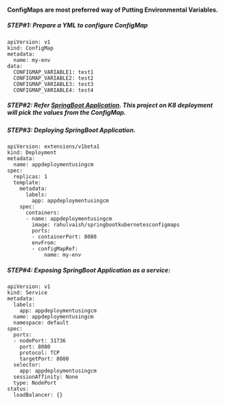 #### ConfigMaps are most preferred way of Putting Environmental Variables.

##### STEP#1: Prepare a YML to configure ConfigMap

    apiVersion: v1
    kind: ConfigMap
    metadata:
      name: my-env
    data:
      CONFIGMAP_VARIABLE1: test1
      CONFIGMAP_VARIABLE2: test2
      CONFIGMAP_VARIABLE3: test3
      CONFIGMAP_VARIABLE4: test4

##### STEP#2: Refer [SpringBoot Application](https://github.com/rahulvaish/Docker-Java/tree/SpringBootKubernetesConfigMaps). This project on K8 deployment will pick the values from the ConfigMap.

##### STEP#3: Deploying SpringBoot Application.

    apiVersion: extensions/v1beta1
    kind: Deployment
    metadata:
      name: appdeploymentusingcm
    spec:
      replicas: 1
      template:
        metadata:
          labels:
            app: appdeploymentusingcm
        spec:
          containers:
          - name: appdeploymentusingcm
            image: rahulvaish/springbootkubernetesconfigmaps
            ports:
            - containerPort: 8080
            envFrom:
            - configMapRef:
                name: my-env

##### STEP#4: Exposing SpringBoot Application as a service:


    apiVersion: v1
    kind: Service
    metadata:
      labels:
        app: appdeploymentusingcm
      name: appdeploymentusingcm
      namespace: default
    spec:
      ports:
      - nodePort: 31736
        port: 8080
        protocol: TCP
        targetPort: 8080
      selector:
        app: appdeploymentusingcm
      sessionAffinity: None
      type: NodePort
    status:
      loadBalancer: {}
  
  
  
  
